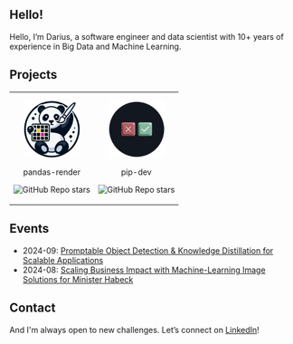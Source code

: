 ## Hello!

Hello, I’m Darius, a software engineer and data scientist with 10+ years of experience in Big Data and Machine Learning.

## Projects

<table>
  <tr>
    <td>
      <div align="center">
        <p>
          <a href="https://github.com/nok/pandas-render">
            <img src="https://raw.githubusercontent.com/nok/pandas-render/refs/heads/main/assets/pandas-render.png" height="100px"/>
          </a>
        </p>
        <p>pandas-render</p>
        <p>
          <img alt="GitHub Repo stars" src="https://img.shields.io/github/stars/nok/pandas-render">
        </p>
      </div>
    </td>
    <td>
      <div align="center">
        <p>
          <a href="https://github.com/nok/pip-dev">
            <img src="https://raw.githubusercontent.com/nok/pip-dev/refs/heads/main/assets/pip-dev-logo.png" height="100px"/>
          </a>
        </p>
        <p>pip-dev</p>
        <p>
          <img alt="GitHub Repo stars" src="https://img.shields.io/github/stars/nok/pip-dev">
        </p>
      </div>
    </td>
  </tr>
</table>


## Events

- 2024-09: [Promptable Object Detection & Knowledge Distillation for Scalable Applications](https://www.linkedin.com/posts/dmorawiec_speakeasy-activity-7238633887986249728-vJ2D?utm_source=share&utm_medium=member_desktop&rcm=ACoAABcp6rEBfRLWlk9RYQ9kYWCNCAtyyeRcS6Y)
- 2024-08: [Scaling Business Impact with Machine-Learning Image Solutions for Minister Habeck](https://www.linkedin.com/posts/dmorawiec_recently-our-federal-minister-for-economic-activity-7238626453871816704-1ErR?utm_source=share&utm_medium=member_desktop&rcm=ACoAABcp6rEBfRLWlk9RYQ9kYWCNCAtyyeRcS6Y)


## Contact

And I'm always open to new challenges. Let’s connect on [LinkedIn](https://www.linkedin.com/in/dmorawiec/)!
